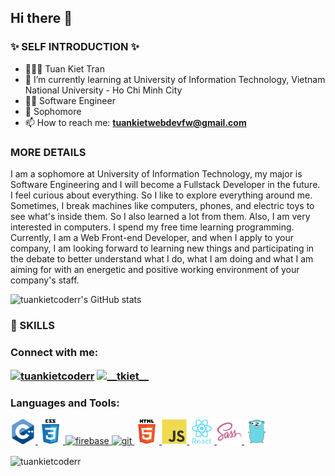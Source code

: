 ## Hi there 👋

### ✨ SELF INTRODUCTION ✨

- 👨🏻‍🎓 Tuan Kiet Tran
- 🌱 I’m currently learning at University of Information Technology, Vietnam National University - Ho Chi Minh City
- 👨‍💻 Software Engineer
- 📕 Sophomore
- 📫 How to reach me: **tuankietwebdevfw@gmail.com**

### MORE DETAILS

I am a sophomore at University of Information Technology, my major is Software Engineering and I will become a Fullstack Developer in the future. \
I feel curious about everything. So I like to explore everything around me. Sometimes, I break machines like computers, phones, and electric toys to see what's inside them. So I also learned a lot from them. Also, I am very interested in computers. I spend my free time learning programming. \
Currently, I am a Web Front-end Developer, and when I apply to your company, I am looking forward to learning new things and participating in the debate to better understand what I do, what I am doing and what I am aiming for with an energetic and positive working environment of your company's staff.

![tuankietcoderr's GitHub stats](https://github-readme-stats.vercel.app/api?username=tuankietcoderr&show_icons=true&theme=radical)

### 💪 SKILLS

<h3 align="left">Connect with me:
<p align="left">
<a href="https://www.facebook.com/tk110204" target="blank"><img align="center" src="https://raw.githubusercontent.com/rahuldkjain/github-profile-readme-generator/master/src/images/icons/Social/facebook.svg" alt="tuankietcoderr" height="30" width="40" /></a>
<a href="https://instagram.com/__tkiet__" target="blank"><img align="center" src="https://raw.githubusercontent.com/rahuldkjain/github-profile-readme-generator/master/src/images/icons/Social/instagram.svg" alt="__tkiet__" height="30" width="40" /></a>
</p>
  <h3 align="left">Languages and Tools:</h3>
<p align="left"> <a href="https://www.w3schools.com/cpp/" target="_blank"> <img src="https://raw.githubusercontent.com/devicons/devicon/master/icons/cplusplus/cplusplus-original.svg" alt="cplusplus" width="40" height="40"/> </a> <a href="https://www.w3schools.com/css/" target="_blank"> <img src="https://raw.githubusercontent.com/devicons/devicon/master/icons/css3/css3-original-wordmark.svg" alt="css3" width="40" height="40"/> </a>
 <a href="https://firebase.google.com/" target="_blank"> <img src="https://www.vectorlogo.zone/logos/firebase/firebase-icon.svg" alt="firebase" width="40" height="40"/> </a> <a href="https://git-scm.com/" target="_blank"> <img src="https://www.vectorlogo.zone/logos/git-scm/git-scm-icon.svg" alt="git" width="40" height="40"/> </a> <a href="https://www.w3.org/html/" target="_blank"> <img src="https://raw.githubusercontent.com/devicons/devicon/master/icons/html5/html5-original-wordmark.svg" alt="html5" width="40" height="40"/> </a> <a href="https://developer.mozilla.org/en-US/docs/Web/JavaScript" target="_blank"> <img src="https://raw.githubusercontent.com/devicons/devicon/master/icons/javascript/javascript-original.svg" alt="javascript" width="40" height="40"/> </a>
  <a href="https://reactjs.org/" target="_blank"> <img src="https://raw.githubusercontent.com/devicons/devicon/master/icons/react/react-original-wordmark.svg" alt="react" width="40" height="40"/> </a> <a href="https://sass-lang.com" target="_blank"> <img src="https://raw.githubusercontent.com/devicons/devicon/master/icons/sass/sass-original.svg" alt="sass" width="40" height="40"/> </a> 
  <a href="https://golang.org" target="_blank" rel="noreferrer">
              <img
                src="https://raw.githubusercontent.com/devicons/devicon/master/icons/go/go-original.svg"
                alt="go"
                width="40"
                height="40"
              />
            </a>
  </p>

<p><img align="center" src="https://github-readme-streak-stats.herokuapp.com/?user=tuankietcoderr&theme=radical" alt="tuankietcoderr" /></p>
